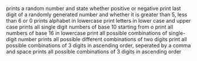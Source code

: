 prints a random number and state whether positive or negative
print last digit of a randomly generated number and whether it is greater than 5, less than 6 or 0
prints alphabet in lowercase
print letters in lower case and upper case
prints all single digit numbers of base 10 starting from o
print all numbers of base 16 in lowercase
print all possible combinations of single-digit number
 prints all possible different combinations of two digits
print all possible combinations of 3 digits in ascending order, seperated by a comma and space
prints all possible combinations of 3 digits in ascending order
